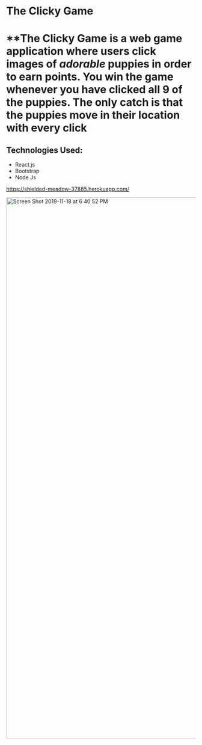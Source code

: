 <h1>The Clicky Game<h1>

  **The Clicky Game is a web game application where users click images of <em>adorable</em> puppies in order to earn points.  You win the game whenever you have clicked all 9 of the puppies.  The only catch is that the puppies move in their location with every click 



<h2>Technologies Used:</h2>
<ul>
  <li>React.js</li>
  <li>Bootstrap</li>
   <li>Node Js</li>
</ul>

https://shielded-meadow-37885.herokuapp.com/

<img width="1440" alt="Screen Shot 2019-11-18 at 6 40 52 PM" src="https://user-images.githubusercontent.com/25970156/69106187-31014c80-0a33-11ea-9de0-429ad4f6203e.png">
